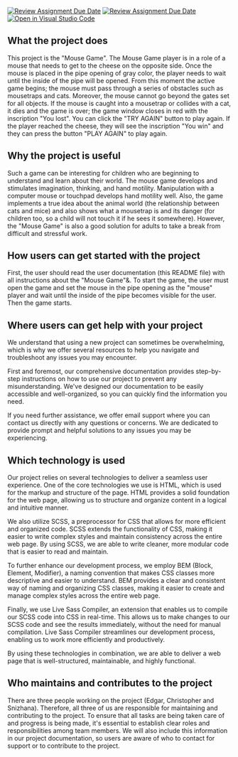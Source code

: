 [![Review Assignment Due Date](https://classroom.github.com/assets/deadline-readme-button-24ddc0f5d75046c5622901739e7c5dd533143b0c8e959d652212380cedb1ea36.svg)](https://classroom.github.com/a/LlYauwvp)
[![Review Assignment Due Date](https://classroom.github.com/assets/deadline-readme-button-8d59dc4de5201274e310e4c54b9627a8934c3b88527886e3b421487c677d23eb.svg)](https://classroom.github.com/a/LlYauwvp)
[![Open in Visual Studio Code](https://classroom.github.com/assets/open-in-vscode-c66648af7eb3fe8bc4f294546bfd86ef473780cde1dea487d3c4ff354943c9ae.svg)](https://classroom.github.com/online_ide?assignment_repo_id=10709235&assignment_repo_type=AssignmentRepo)

## What the project does

This project is the "Mouse Game". The Mouse Game player is in a role of a mouse that needs to get to the cheese on the opposite side. Once the mouse is placed in the pipe opening of gray color, the player needs to wait until the inside of the pipe will be opened. From this moment the active game begins; the mouse must pass through a series of obstacles such as mousetraps and cats. Moreover, the mouse cannot go beyond the gates set for all objects. If the mouse is caught into a mousetrap or collides with a cat, it dies and the game is over; the game window closes in red with the inscription "You lost". You can click the "TRY AGAIN" button to play again. If the player reached the cheese, they will see the inscription "You win" and they can press the button "PLAY AGAIN" to play again.

## Why the project is useful

Such a game can be interesting for children who are beginning to understand and learn about their world. The mouse game develops and stimulates imagination, thinking, and hand motility. Manipulation with a computer mouse or touchpad develops hand motility well. Also, the game implements a true idea about the animal world (the relationship between cats and mice) and also shows what a mousetrap is and its danger (for children too, so a child will not touch it if he sees it somewhere). However, the "Mouse Game" is also a good solution for adults to take a break from difficult and stressful work.

## How users can get started with the project

First, the user should read the user documentation (this README file) with all instructions about the "Mouse Game"&. To start the game, the user must open the game and set the mouse in the pipe opening as the "mouse" player and wait until the inside of the pipe becomes visible for the user. Then the game starts.

## Where users can get help with your project

We understand that using a new project can sometimes be overwhelming, which is why we offer several resources to help you navigate and troubleshoot any issues you may encounter.

First and foremost, our comprehensive documentation provides step-by-step instructions on how to use our project to prevent any misunderstanding. We've designed our documentation to be easily accessible and well-organized, so you can quickly find the information you need.

If you need further assistance, we offer email support where you can contact us directly with any questions or concerns. We are dedicated to provide prompt and helpful solutions to any issues you may be experiencing.

## Which technology is used

Our project relies on several technologies to deliver a seamless user experience. One of the core technologies we use is HTML, which is used for the markup and structure of the page. HTML provides a solid foundation for the web page, allowing us to structure and organize content in a logical and intuitive manner.

We also utilize SCSS, a preprocessor for CSS that allows for more efficient and organized code. SCSS extends the functionality of CSS, making it easier to write complex styles and maintain consistency across the entire web page. By using SCSS, we are able to write cleaner, more modular code that is easier to read and maintain.

To further enhance our development process, we employ BEM (Block, Element, Modifier), a naming convention that makes CSS classes more descriptive and easier to understand. BEM provides a clear and consistent way of naming and organizing CSS classes, making it easier to create and manage complex styles across the entire web page.

Finally, we use Live Sass Compiler, an extension that enables us to compile our SCSS code into CSS in real-time. This allows us to make changes to our SCSS code and see the results immediately, without the need for manual compilation. Live Sass Compiler streamlines our development process, enabling us to work more efficiently and productively.

By using these technologies in combination, we are able to deliver a web page that is well-structured, maintainable, and highly functional.

## Who maintains and contributes to the project

There are three people working on the project (Edgar, Christopher and Snizhana). Therefore, all three of us are responsible for maintaining and contributing to the project. To ensure that all tasks are being taken care of and progress is being made, it's essential to establish clear roles and responsibilities among team members. We will also include this information in our project documentation, so users are aware of who to contact for support or to contribute to the project.

